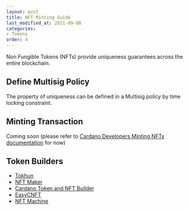```yaml
---
layout: post
title: NFT Minting Guide
last_modified_at: 2021-09-08
categories:
- Tokens
order: 4
---
```


Non Fungible Tokens (NFTs) provide uniqueness guarantees across the entire blockchain.

## Define Multisig Policy
The property of uniqueness can be defined in a Multisig policy by time locking constraint.

## Minting Transaction
Coming soon (please refer to [Cardano Developers Minting NFTs documentation](https://developers.cardano.org/docs/native-tokens/minting-nfts/) for now)

## Token Builders
- [Tokhun](https://tokhun.io/account/assets/mint-nft)
- [NFT Maker](https://www.nft-maker.io/)
- [Cardano Token and NFT Builder](https://cardano-native-token.com/)
- [EasyCNFT](https://easycnft.art/en)
- [NFT Machine](https://nft-machine.com/)
